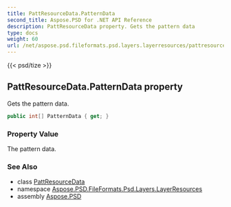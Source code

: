 ```yaml
---
title: PattResourceData.PatternData
second_title: Aspose.PSD for .NET API Reference
description: PattResourceData property. Gets the pattern data
type: docs
weight: 60
url: /net/aspose.psd.fileformats.psd.layers.layerresources/pattresourcedata/patterndata/
---
```

{{< psd/tize >}}
## PattResourceData.PatternData property

Gets the pattern data.

```csharp
public int[] PatternData { get; }
```

### Property Value

The pattern data.

### See Also

* class [PattResourceData](../)
* namespace [Aspose.PSD.FileFormats.Psd.Layers.LayerResources](../../pattresourcedata/)
* assembly [Aspose.PSD](../../../)


